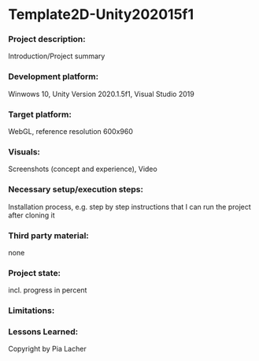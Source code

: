 # Template2D-Unity202015f1

### Project description: 
Introduction/Project summary 

### Development platform: 
Winwows 10, Unity Version 2020.1.5f1, Visual Studio 2019

### Target platform: 
WebGL, reference resolution 600x960

### Visuals: 
Screenshots (concept and experience), Video

### Necessary setup/execution steps: 
Installation process, e.g. step by step instructions that I can run the project after cloning it

### Third party material: 
none

### Project state: 
incl. progress in percent

### Limitations: 

### Lessons Learned: 

Copyright by Pia Lacher
